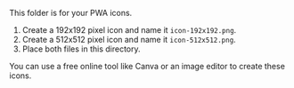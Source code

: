 This folder is for your PWA icons.

1. Create a 192x192 pixel icon and name it `icon-192x192.png`.
2. Create a 512x512 pixel icon and name it `icon-512x512.png`.
3. Place both files in this directory.

You can use a free online tool like Canva or an image editor to create these icons.

